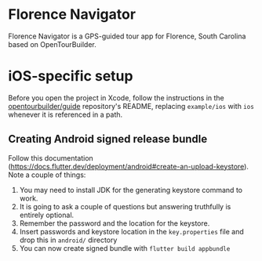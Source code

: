 # Florence Navigator
Florence Navigator is a GPS-guided tour app for Florence, South Carolina based on OpenTourBuilder.

# iOS-specific setup

Before you open the project in Xcode, follow the instructions in the [opentourbuilder/guide](https://github.com/opentourbuilder/guide) repository's README, replacing `example/ios` with `ios` whenever it is referenced in a path.

## Creating Android signed release bundle
Follow this documentation (https://docs.flutter.dev/deployment/android#create-an-upload-keystore). Note a couple of things:
1. You may need to install JDK for the generating keystore command to work.
2. It is going to ask a couple of questions but answering truthfully is entirely optional.
3. Remember the password and the location for the keystore.
4. Insert passwords and keystore location in the `key.properties` file and drop this in `android/` directory
5. You can now create signed bundle with `flutter build appbundle`
